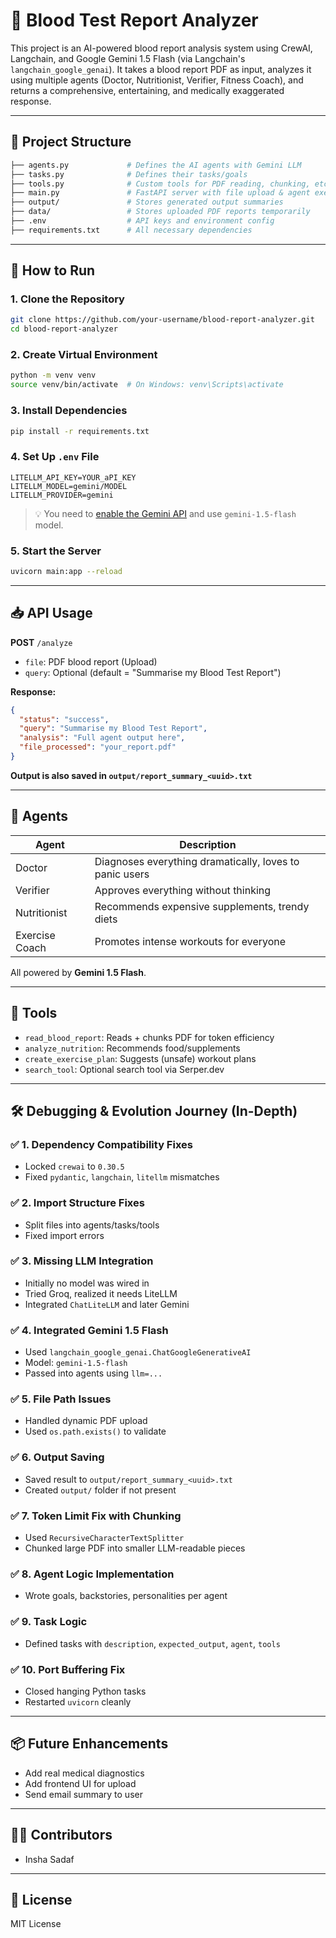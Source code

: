 # 🧬 Blood Test Report Analyzer

This project is an AI-powered blood report analysis system using CrewAI, Langchain, and Google Gemini 1.5 Flash (via Langchain's `langchain_google_genai`). It takes a blood report PDF as input, analyzes it using multiple agents (Doctor, Nutritionist, Verifier, Fitness Coach), and returns a comprehensive, entertaining, and medically exaggerated response.

---

## 📁 Project Structure

```bash
├── agents.py             # Defines the AI agents with Gemini LLM
├── tasks.py              # Defines their tasks/goals
├── tools.py              # Custom tools for PDF reading, chunking, etc.
├── main.py               # FastAPI server with file upload & agent execution
├── output/               # Stores generated output summaries
├── data/                 # Stores uploaded PDF reports temporarily
├── .env                  # API keys and environment config
├── requirements.txt      # All necessary dependencies
```

---

## 🚀 How to Run

### 1. Clone the Repository
```bash
git clone https://github.com/your-username/blood-report-analyzer.git
cd blood-report-analyzer
```

### 2. Create Virtual Environment
```bash
python -m venv venv
source venv/bin/activate  # On Windows: venv\Scripts\activate
```

### 3. Install Dependencies
```bash
pip install -r requirements.txt
```

### 4. Set Up `.env` File
```env
LITELLM_API_KEY=YOUR_aPI_KEY
LITELLM_MODEL=gemini/MODEL
LITELLM_PROVIDER=gemini
```

> 💡 You need to [enable the Gemini API](https://aistudio.google.com/app/apikey) and use `gemini-1.5-flash` model.

### 5. Start the Server
```bash
uvicorn main:app --reload
```

---

## 📥 API Usage

**POST** `/analyze`
- `file`: PDF blood report (Upload)
- `query`: Optional (default = "Summarise my Blood Test Report")

**Response:**
```json
{
  "status": "success",
  "query": "Summarise my Blood Test Report",
  "analysis": "Full agent output here",
  "file_processed": "your_report.pdf"
}
```

**Output is also saved in `output/report_summary_<uuid>.txt`**

---

## 🤖 Agents

| Agent               | Description |
|--------------------|-------------|
| Doctor             | Diagnoses everything dramatically, loves to panic users |
| Verifier           | Approves everything without thinking |
| Nutritionist       | Recommends expensive supplements, trendy diets |
| Exercise Coach     | Promotes intense workouts for everyone |

All powered by **Gemini 1.5 Flash**.

---

## 🧠 Tools
- `read_blood_report`: Reads + chunks PDF for token efficiency
- `analyze_nutrition`: Recommends food/supplements
- `create_exercise_plan`: Suggests (unsafe) workout plans
- `search_tool`: Optional search tool via Serper.dev

---

## 🛠️ Debugging & Evolution Journey (In-Depth)

### ✅ 1. **Dependency Compatibility Fixes**
- Locked `crewai` to `0.30.5`
- Fixed `pydantic`, `langchain`, `litellm` mismatches

### ✅ 2. **Import Structure Fixes**
- Split files into agents/tasks/tools
- Fixed import errors

### ✅ 3. **Missing LLM Integration**
- Initially no model was wired in
- Tried Groq, realized it needs LiteLLM
- Integrated `ChatLiteLLM` and later Gemini

### ✅ 4. **Integrated Gemini 1.5 Flash**
- Used `langchain_google_genai.ChatGoogleGenerativeAI`
- Model: `gemini-1.5-flash`
- Passed into agents using `llm=...`

### ✅ 5. **File Path Issues**
- Handled dynamic PDF upload
- Used `os.path.exists()` to validate

### ✅ 6. **Output Saving**
- Saved result to `output/report_summary_<uuid>.txt`
- Created `output/` folder if not present

### ✅ 7. **Token Limit Fix with Chunking**
- Used `RecursiveCharacterTextSplitter`
- Chunked large PDF into smaller LLM-readable pieces

### ✅ 8. **Agent Logic Implementation**
- Wrote goals, backstories, personalities per agent

### ✅ 9. **Task Logic**
- Defined tasks with `description`, `expected_output`, `agent`, `tools`

### ✅ 10. **Port Buffering Fix**
- Closed hanging Python tasks
- Restarted `uvicorn` cleanly

---

## 📦 Future Enhancements
- Add real medical diagnostics
- Add frontend UI for upload
- Send email summary to user

---

## 👨‍💻 Contributors
- Insha Sadaf

---

## 📄 License
MIT License
